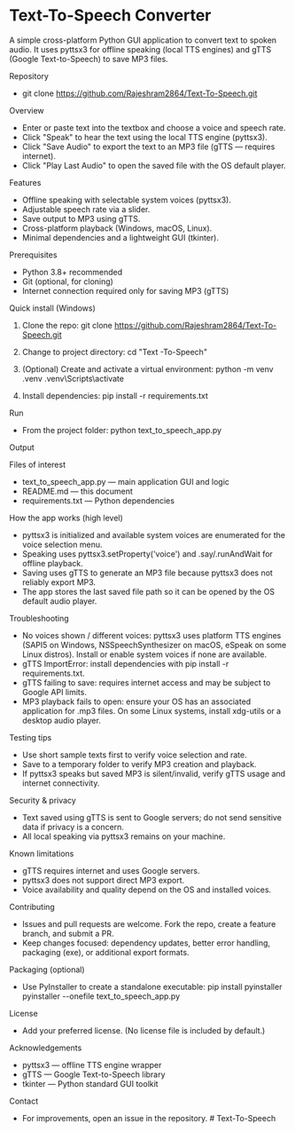# Text-To-Speech Converter

A simple cross-platform Python GUI application to convert text to spoken audio. It uses pyttsx3 for offline speaking (local TTS engines) and gTTS (Google Text-to-Speech) to save MP3 files.

Repository
- git clone https://github.com/Rajeshram2864/Text-To-Speech.git

Overview
- Enter or paste text into the textbox and choose a voice and speech rate.
- Click "Speak" to hear the text using the local TTS engine (pyttsx3).
- Click "Save Audio" to export the text to an MP3 file (gTTS — requires internet).
- Click "Play Last Audio" to open the saved file with the OS default player.

Features
- Offline speaking with selectable system voices (pyttsx3).
- Adjustable speech rate via a slider.
- Save output to MP3 using gTTS.
- Cross-platform playback (Windows, macOS, Linux).
- Minimal dependencies and a lightweight GUI (tkinter).

Prerequisites
- Python 3.8+ recommended
- Git (optional, for cloning)
- Internet connection required only for saving MP3 (gTTS)

Quick install (Windows)
1. Clone the repo:
   git clone https://github.com/Rajeshram2864/Text-To-Speech.git

2. Change to project directory:
   cd "Text -To-Speech"

3. (Optional) Create and activate a virtual environment:
   python -m venv .venv
   .venv\Scripts\activate

4. Install dependencies:
   pip install -r requirements.txt

Run
- From the project folder:
  python text_to_speech_app.py
  
Output

Files of interest
- text_to_speech_app.py — main application GUI and logic
- README.md — this document
- requirements.txt — Python dependencies

How the app works (high level)
- pyttsx3 is initialized and available system voices are enumerated for the voice selection menu.
- Speaking uses pyttsx3.setProperty('voice') and .say/.runAndWait for offline playback.
- Saving uses gTTS to generate an MP3 file because pyttsx3 does not reliably export MP3.
- The app stores the last saved file path so it can be opened by the OS default audio player.

Troubleshooting
- No voices shown / different voices: pyttsx3 uses platform TTS engines (SAPI5 on Windows, NSSpeechSynthesizer on macOS, eSpeak on some Linux distros). Install or enable system voices if none are available.
- gTTS ImportError: install dependencies with pip install -r requirements.txt.
- gTTS failing to save: requires internet access and may be subject to Google API limits.
- MP3 playback fails to open: ensure your OS has an associated application for .mp3 files. On some Linux systems, install xdg-utils or a desktop audio player.

Testing tips
- Use short sample texts first to verify voice selection and rate.
- Save to a temporary folder to verify MP3 creation and playback.
- If pyttsx3 speaks but saved MP3 is silent/invalid, verify gTTS usage and internet connectivity.

Security & privacy
- Text saved using gTTS is sent to Google servers; do not send sensitive data if privacy is a concern.
- All local speaking via pyttsx3 remains on your machine.

Known limitations
- gTTS requires internet and uses Google servers.
- pyttsx3 does not support direct MP3 export.
- Voice availability and quality depend on the OS and installed voices.

Contributing
- Issues and pull requests are welcome. Fork the repo, create a feature branch, and submit a PR.
- Keep changes focused: dependency updates, better error handling, packaging (exe), or additional export formats.

Packaging (optional)
- Use PyInstaller to create a standalone executable:
  pip install pyinstaller
  pyinstaller --onefile text_to_speech_app.py

License
- Add your preferred license. (No license file is included by default.)

Acknowledgements
- pyttsx3 — offline TTS engine wrapper
- gTTS — Google Text-to-Speech library
- tkinter — Python standard GUI toolkit

Contact
- For improvements, open an issue in the repository.
#   T e x t - T o - S p e e c h  
 